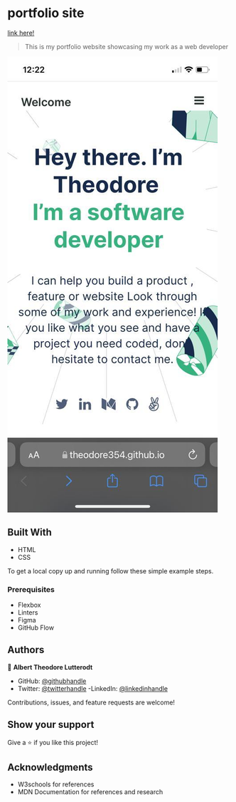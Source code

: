 # portfolio site
[link here!](https://theodore354.github.io/MOBILE-SKELETON-VERSION-2/)

> This is my portfolio website showcasing my work as a web developer

![screenshot](./app_screenshot.png)



## Built With

- HTML
- CSS

To get a local copy up and running follow these simple example steps.

### Prerequisites
- Flexbox
- Linters
- Figma
- GitHub Flow



## Authors

👤 **Albert Theodore Lutterodt**

- GitHub: [@githubhandle](https://github.com/Theodore354)
- Twitter: [@twitterhandle](https://twitter.com/Alberttheodore1)
-LinkedIn: [@linkedinhandle](https://www.linkedin.com/in/albert-theodore-lutterodt-8059031a0/)

Contributions, issues, and feature requests are welcome!

## Show your support

Give a ⭐️ if you like this project!


## Acknowledgments

- W3schools for references
- MDN Documentation for references and research